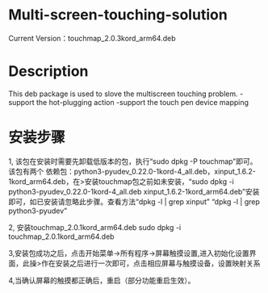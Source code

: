# Multi-screen-touching-solution
Current Version：touchmap_2.0.3kord_arm64.deb

# Description
This deb package is used to slove the multiscreen touching problem.
 -support the hot-plugging action
 -support the touch pen device mapping

# 安装步骤
1, 该包在安装时需要先卸载低版本的包，执行“sudo dpkg -P touchmap”即可。该包有两个
依赖包：python3-pyudev_0.22.0-1kord-4_all.deb，xinput_1.6.2-1kord_arm64.deb，在>安装touchmap包之前如未安装，“sudo dpkg -i python3-pyudev_0.22.0-1kord-4_all.deb xinput_1.6.2-1kord_arm64.deb”安装即可，如已安装请忽略此步骤。查看方法“dpkg -l | grep xinput” “dpkg -l | grep python3-pyudev”

2, 安装touchmap_2.0.1kord_arm64.deb
sudo dpkg -i touchmap_2.0.1kord_arm64.deb

3,安装包成功之后，点击开始菜单->所有程序->屏幕触摸设置,进入初始化设置界面，此操>作在安装之后进行一次即可，点击相应屏幕与触摸设备，设置映射关系

4,当确认屏幕的触摸都正确后，重启（部分功能重启生效）。

